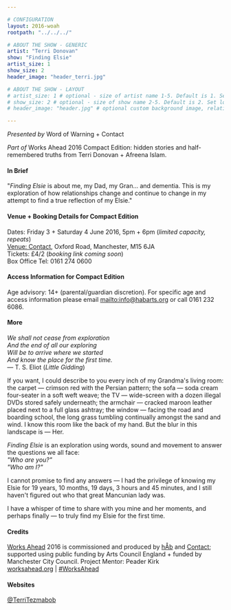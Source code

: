 ```yaml
---

# CONFIGURATION
layout: 2016-woah
rootpath: "../../../"

# ABOUT THE SHOW - GENERIC
artist: "Terri Donovan"
show: "Finding Elsie"
artist_size: 1
show_size: 2
header_image: "header_terri.jpg"

# ABOUT THE SHOW - LAYOUT
# artist_size: 1 # optional - size of artist name 1-5. Default is 1. Set longer names to lower values
# show_size: 2 # optional - size of show name 2-5. Default is 2. Set longer names to lower values
# header_image: "header.jpg" # optional custom background image, relative to current page

---
```

*Presented by* Word of Warning + Contact        
           
*Part of* Works Ahead 2016 Compact Edition: hidden stories and half-remembered truths from Terri Donovan + Afreena Islam.      
         
#### In Brief                      
"*Finding Elsie* is about me, my Dad, my Gran… and dementia. This is my exploration of how relationships change and continue to change in my attempt to find a true reflection of my Elsie."        
               
#### Venue + Booking Details for Compact Edition        
Dates: Friday 3 + Saturday 4 June 2016, 5pm + 6pm (*limited capacity, repeats*)        
<a href="http://contactmcr.com/visit/getting-here" target="_blank">Venue: Contact</a>, Oxford Road, Manchester, M15 6JA         
Tickets: £4/2 (*booking link coming soon*)               
Box Office Tel: 0161 274 0600        
             
#### Access Information for Compact Edition        
Age advisory: 14+ (parental/guardian discretion). For specific age and access information please email <mailto:info@habarts.org> or call 0161 232 6086.        
            
#### More               
*We shall not cease from exploration<br>And the end of all our exploring<br>Will be to arrive where we started<br>And know the place for the first time.*<br>— T. S. Eliot (*Little Gidding*)            
             
If you want, I could describe to you every inch of my Grandma's living room: the carpet — crimson red with the Persian pattern; the sofa — soda cream four-seater in a soft weft weave; the TV — wide-screen with a dozen illegal DVDs stored safely underneath; the armchair — cracked maroon leather placed next to a full glass ashtray; the window — facing the road and boarding school, the long grass tumbling continually amongst the sand and wind. I know this room like the back of my hand. But the blur in this landscape is — Her.               
            
*Finding Elsie* is an exploration using words, sound and movement to answer the questions we all face:<br>*"Who are you?"*<br>*"Who am I?"*                
             
I cannot promise to find any answers — I had the privilege of knowing my Elsie for 19 years, 10 months, 19 days, 3 hours and 45 minutes, and I still haven't figured out who that great Mancunian lady was.            
            
I have a whisper of time to share with you mine and her moments, and perhaps finally — to truly find my Elsie for the first time.            
            
#### Credits           
[Works Ahead](/hab/worksahead) 2016 is commissioned and produced by [hÅb](/hab) and <a href="http://contactmcr.com" target="_blank">Contact</a>; supported using public funding by Arts Council England + funded by Manchester City Council. Project Mentor: Peader Kirk        
<a href="http://worksahead.org" target="_blank">worksahead.org</a> | <a href="http://twitter.com/hashtag/WorksAhead" target="_blank">#WorksAhead</a>
             
#### Websites           
<a href="http://twitter.com/TerriTezmabob" target="_blank">@TerriTezmabob</a>
